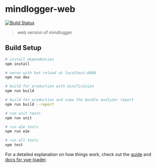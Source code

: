 # mindlogger-web

[![Build Status](https://travis-ci.org/ChildMindInstitute/mindlogger-web.svg?branch=master)](https://travis-ci.org/ChildMindInstitute/mindlogger-web)

> web version of mindlogger


## Build Setup

``` bash
# install dependencies
npm install

# serve with hot reload at localhost:8080
npm run dev

# build for production with minification
npm run build

# build for production and view the bundle analyzer report
npm run build --report

# run unit tests
npm run unit

# run e2e tests
npm run e2e

# run all tests
npm test
```

For a detailed explanation on how things work, check out the [guide](http://vuejs-templates.github.io/webpack/) and [docs for vue-loader](http://vuejs.github.io/vue-loader).
